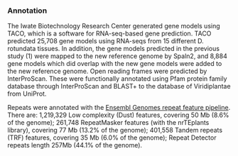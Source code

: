 ### Annotation

The Iwate Biotechnology Research Center generated gene models using TACO,
which is a software for RNA-seq-based gene prediction. TACO predicted 25,708 
gene models using RNA-seqs from 15 different D. rotundata tissues. In addition, 
the gene models predicted in the previous study (1) were mapped to the new 
reference genome by Spaln2, and 8,884 gene models which did overlap with the new 
gene models were added to the new reference genome. Open reading frames were 
predicted by InterProScan. These were functionally annotated using Pfam protein 
family database through InterProScan and BLAST+ to the database of Viridiplantae 
from UniProt.

Repeats were annotated with the [Ensembl Genomes repeat feature pipeline](http://plants.ensembl.org/info/genome/annotation/repeat_features.html). There are: 1,219,329 Low complexity (Dust) features, covering 50 Mb (8.6% of the genome); 261,748 RepeatMasker features (with the nrTEplants library), covering 77 Mb (13.2% of the genome); 401,558 Tandem repeats (TRF) features, covering 35 Mb (6.0% of the genome); Repeat Detector repeats length 257Mb (44.1% of the genome).
